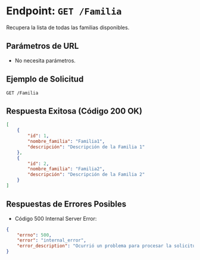 # Endpoint: `GET /Familia`

Recupera la lista de todas las familias disponibles.

## Parámetros de URL
- No necesita parámetros.

## Ejemplo de Solicitud
```http
GET /Familia
```

## Respuesta Exitosa (Código 200 OK)
```json
[
    {
        "id": 1,
        "nombre_familia": "Familia1",
        "descripción": "Descripción de la Familia 1"
    },
    {
        "id": 2,
        "nombre_familia": "Familia2",
        "descripción": "Descripción de la Familia 2"
    }
]
```

## Respuestas de Errores Posibles
- Código 500 Internal Server Error:
```json
{
    "errno": 500,
    "error": "internal_error",
    "error_description": "Ocurrió un problema para procesar la solicitud"
}
```


